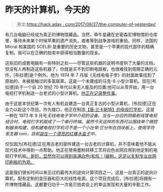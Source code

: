 # 昨天的计算机，今天的

> 原文:[https://hack aday . com/2017/06/27/the-computer-of-yesterday/](https://hackaday.com/2017/06/27/the-computer-of-yesterday-today/)

有几台电脑已经成为真正的博物馆藏品。当然，牵牛星藏在史密森尼博物馆的仓库里，等待未来某个时候苹果的遗产消失，或者等到战争游戏的重拍。同样，法国的 Micral 和美国的 SCELBI 是重要的历史文物，甚至是一个苹果的现代部件的精确复制，我可以在正确的拍卖中获得相当数量的现金。

这些旧的成套电脑有一些特别之处——尽管这些机器的说明书提供了大量的文档，但没有人再制造这些机器了。你就是买不到印刷电路板，也很难找到周期正确的元件。[布拉德]是个例外。他为 1974 年 7 月版《无线电电子学》的封面故事找到了原始的、未被接触过的多氯联苯。这是一个未建成的马克-8 小型计算机。现在[布拉德]处于一个自 20 世纪 70 年代以来无人能及的位置:他可以从零开始，用一台电视打字机制造一台老式的小型计算机。[他正在记录整件事](http://bradhodge.ca/blog/?p=826)。

由于这是本世纪第一次有人有机会建造一台真正复古的小型计算机，[布拉德]正在全力以赴这个项目。作为接口，他正在制造[【唐·兰卡斯特】的电视打字机](http://www.swtpc.com/mholley/RadioElectronics/TV_Typewriter.htm)，这是一种在 1973 年 9 月号*无线电电子学中介绍的设备。当与一台旧的阴极射线管电视结合时，电视打字机就成了一个串行终端。虽然今天这样的东西可以围绕单个微控制器来构建，但构建电视打字机可不是一个小壮举:它分布在四块板上，使用字符发生器 rom，目前[装在一个漂亮的红橡木盒子](http://bradhodge.ca/blog/?p=1033)中。*

仅仅因为[布拉德]正在用古老的部件建造一台古老的计算机，并不意味着他不能从现代技术中得到一点帮助。他正在使用墨粉转移工艺将白色丝网应用到他定制的电视打字机板[。是的，显然你可以得到装满白色(和氖！)碳粉，这足以复制专业丝网印刷板的外观。](http://bradhodge.ca/blog/?p=1026)

这是我们很长时间以来见过的最伟大的逆向计算项目之一。这是一台真正的逆向计算机，配有定制的变压器和巨大的线性电源。这个项目完成后，[布拉德]将拥有一件博物馆藏品，这都要归功于一次易贝拍卖会上的幸运发现和大量的辛勤工作。